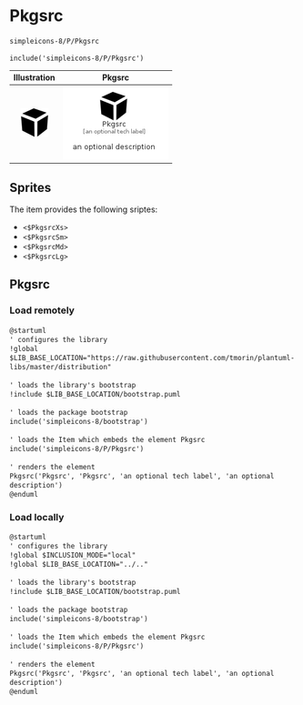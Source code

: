 # Pkgsrc


```text
simpleicons-8/P/Pkgsrc
```

```text
include('simpleicons-8/P/Pkgsrc')
```



| Illustration | Pkgsrc |
| :---: | :---: |
| ![illustration for Illustration](../../simpleicons-8/P/Pkgsrc.png) | ![illustration for Pkgsrc](../../simpleicons-8/P/Pkgsrc.Local.png) |



## Sprites
The item provides the following sriptes:

- `<$PkgsrcXs>`
- `<$PkgsrcSm>`
- `<$PkgsrcMd>`
- `<$PkgsrcLg>`





## Pkgsrc

### Load remotely
```plantuml
@startuml
' configures the library
!global $LIB_BASE_LOCATION="https://raw.githubusercontent.com/tmorin/plantuml-libs/master/distribution"

' loads the library's bootstrap
!include $LIB_BASE_LOCATION/bootstrap.puml

' loads the package bootstrap
include('simpleicons-8/bootstrap')

' loads the Item which embeds the element Pkgsrc
include('simpleicons-8/P/Pkgsrc')

' renders the element
Pkgsrc('Pkgsrc', 'Pkgsrc', 'an optional tech label', 'an optional description')
@enduml
```

### Load locally
```plantuml
@startuml
' configures the library
!global $INCLUSION_MODE="local"
!global $LIB_BASE_LOCATION="../.."

' loads the library's bootstrap
!include $LIB_BASE_LOCATION/bootstrap.puml

' loads the package bootstrap
include('simpleicons-8/bootstrap')

' loads the Item which embeds the element Pkgsrc
include('simpleicons-8/P/Pkgsrc')

' renders the element
Pkgsrc('Pkgsrc', 'Pkgsrc', 'an optional tech label', 'an optional description')
@enduml
```


